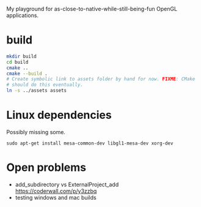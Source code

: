 My playground for as-close-to-native-while-still-being-fun OpenGL applications.

# build

```bash
mkdir build
cd build
cmake ..
cmake --build .
# Create symbolic link to assets folder by hand for now. FIXME: CMake
# should do this eventually. 
ln -s ../assets assets
```

# Linux dependencies

Possibly missing some.

```
sudo apt-get install mesa-common-dev libgl1-mesa-dev xorg-dev
```

# Open problems

 * add_subdirectory vs ExternalProject_add https://coderwall.com/p/y3zzbq
 * testing windows and mac builds
